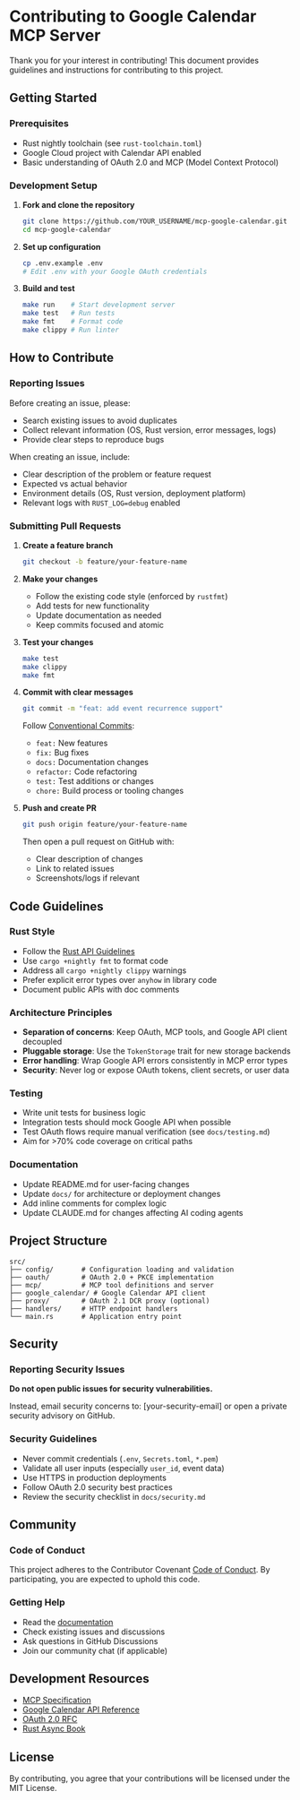 # Contributing to Google Calendar MCP Server

Thank you for your interest in contributing! This document provides guidelines and instructions for contributing to this project.

## Getting Started

### Prerequisites
- Rust nightly toolchain (see `rust-toolchain.toml`)
- Google Cloud project with Calendar API enabled
- Basic understanding of OAuth 2.0 and MCP (Model Context Protocol)

### Development Setup

1. **Fork and clone the repository**
   ```bash
   git clone https://github.com/YOUR_USERNAME/mcp-google-calendar.git
   cd mcp-google-calendar
   ```

2. **Set up configuration**
   ```bash
   cp .env.example .env
   # Edit .env with your Google OAuth credentials
   ```

3. **Build and test**
   ```bash
   make run    # Start development server
   make test   # Run tests
   make fmt    # Format code
   make clippy # Run linter
   ```

## How to Contribute

### Reporting Issues

Before creating an issue, please:
- Search existing issues to avoid duplicates
- Collect relevant information (OS, Rust version, error messages, logs)
- Provide clear steps to reproduce bugs

When creating an issue, include:
- Clear description of the problem or feature request
- Expected vs actual behavior
- Environment details (OS, Rust version, deployment platform)
- Relevant logs with `RUST_LOG=debug` enabled

### Submitting Pull Requests

1. **Create a feature branch**
   ```bash
   git checkout -b feature/your-feature-name
   ```

2. **Make your changes**
   - Follow the existing code style (enforced by `rustfmt`)
   - Add tests for new functionality
   - Update documentation as needed
   - Keep commits focused and atomic

3. **Test your changes**
   ```bash
   make test
   make clippy
   make fmt
   ```

4. **Commit with clear messages**
   ```bash
   git commit -m "feat: add event recurrence support"
   ```

   Follow [Conventional Commits](https://www.conventionalcommits.org/):
   - `feat:` New features
   - `fix:` Bug fixes
   - `docs:` Documentation changes
   - `refactor:` Code refactoring
   - `test:` Test additions or changes
   - `chore:` Build process or tooling changes

5. **Push and create PR**
   ```bash
   git push origin feature/your-feature-name
   ```
   Then open a pull request on GitHub with:
   - Clear description of changes
   - Link to related issues
   - Screenshots/logs if relevant

## Code Guidelines

### Rust Style
- Follow the [Rust API Guidelines](https://rust-lang.github.io/api-guidelines/)
- Use `cargo +nightly fmt` to format code
- Address all `cargo +nightly clippy` warnings
- Prefer explicit error types over `anyhow` in library code
- Document public APIs with doc comments

### Architecture Principles
- **Separation of concerns**: Keep OAuth, MCP tools, and Google API client decoupled
- **Pluggable storage**: Use the `TokenStorage` trait for new storage backends
- **Error handling**: Wrap Google API errors consistently in MCP error types
- **Security**: Never log or expose OAuth tokens, client secrets, or user data

### Testing
- Write unit tests for business logic
- Integration tests should mock Google API when possible
- Test OAuth flows require manual verification (see `docs/testing.md`)
- Aim for >70% code coverage on critical paths

### Documentation
- Update README.md for user-facing changes
- Update `docs/` for architecture or deployment changes
- Add inline comments for complex logic
- Update CLAUDE.md for changes affecting AI coding agents

## Project Structure

```
src/
├── config/       # Configuration loading and validation
├── oauth/        # OAuth 2.0 + PKCE implementation
├── mcp/          # MCP tool definitions and server
├── google_calendar/ # Google Calendar API client
├── proxy/        # OAuth 2.1 DCR proxy (optional)
├── handlers/     # HTTP endpoint handlers
└── main.rs       # Application entry point
```

## Security

### Reporting Security Issues
**Do not open public issues for security vulnerabilities.**

Instead, email security concerns to: [your-security-email] or open a private security advisory on GitHub.

### Security Guidelines
- Never commit credentials (`.env`, `Secrets.toml`, `*.pem`)
- Validate all user inputs (especially `user_id`, event data)
- Use HTTPS in production deployments
- Follow OAuth 2.0 security best practices
- Review the security checklist in `docs/security.md`

## Community

### Code of Conduct
This project adheres to the Contributor Covenant [Code of Conduct](CODE_OF_CONDUCT.md). By participating, you are expected to uphold this code.

### Getting Help
- Read the [documentation](docs/)
- Check existing issues and discussions
- Ask questions in GitHub Discussions
- Join our community chat (if applicable)

## Development Resources

- [MCP Specification](https://modelcontextprotocol.io/)
- [Google Calendar API Reference](https://developers.google.com/calendar/api/v3/reference)
- [OAuth 2.0 RFC](https://datatracker.ietf.org/doc/html/rfc6749)
- [Rust Async Book](https://rust-lang.github.io/async-book/)

## License

By contributing, you agree that your contributions will be licensed under the MIT License.
